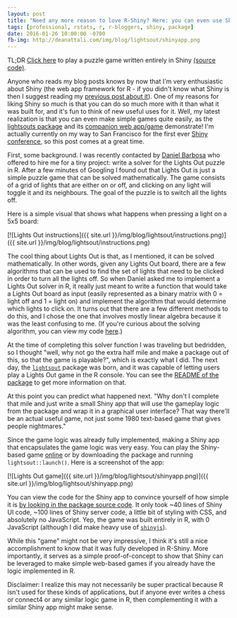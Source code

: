 ```yaml
---
layout: post
title: "Need any more reason to love R-Shiny? Here: you can even use Shiny to create simple games!"
tags: [professional, rstats, r, r-bloggers, shiny, package]
date: 2016-01-26 10:00:00 -0700
fb-img: http://deanattali.com/img/blog/lightsout/shinyapp.png
---
```


TL;DR [Click here](http://daattali.com/shiny/lightsout/) to play a puzzle game written entirely in Shiny [(source code)](https://github.com/daattali/lightsout/tree/master/inst/shiny).

Anyone who reads my blog posts knows by now that I'm very enthusiastic about Shiny (the web app framework for R - if you didn't know what Shiny is then I suggest reading my [previous post about it](http://deanattali.com/blog/building-shiny-apps-tutorial)). One of my reasons for liking Shiny so much is that you can do so much more with it than what it was built for, and it's fun to think of new useful uses for it. Well, my latest realization is that you can even make simple games quite easily, as the [lightsouts package](https://github.com/daattali/lightsout) and its [companion web app/game](http://daattali.com/shiny/lightsout/) demonstrate! I'm actually currently on my way to San Francisco for the first ever [Shiny conference](http://rstudio.org/shinydevcon), so this post comes at a great time.

First, some background. I was recently contacted by [Daniel Barbosa](https://pt.linkedin.com/in/danielbarbosa) who offered to hire me for a tiny project: write a solver for the Lights Out puzzle in R. After a few minutes of Googling I found out that Lights Out is just a simple puzzle game that can be solved mathematically. The game consists of a grid of lights that are either on or off, and clicking on any light will toggle it and its neighbours. The goal of the puzzle is to switch all the lights off. 

Here is a simple visual that shows what happens when pressing a light on a 5x5 board:

[![Lights Out instructions]({{ site.url }}/img/blog/lightsout/instructions.png)]({{ site.url }}/img/blog/lightsout/instructions.png)

The cool thing about Lights Out is that, as I mentioned, it can be solved mathematically. In other words, given any Lights Out board, there are a few algorithms that can be used to find the set of lights that need to be clicked in order to turn all the lights off. So when Daniel asked me to implement a Lights Out solver in R, it really just meant to write a function that would take a Lights Out board as input (easily represented as a binary matrix with 0 = light off and 1 = light on) and implement the algorithm that would determine which lights to click on. It turns out that there are a few different methods to do this, and I chose the one that involves mostly linear algebra because it was the least confusing to me. (If you're curious about the solving algorithm, you can view my code [here](https://github.com/daattali/lightsout/blob/master/R/solve.R).)

At the time of completing this solver function I was traveling but bedridden, so I thought "well, why not go the extra half mile and make a package out of this, so that the game is playable?", which is exactly what I did. The next day, the [`lightsout`](https://github.com/daattali/lightsout) package was born, and it was capable of letting users play a Lights Out game in the R console. You can see the [README of the package](https://github.com/daattali/lightsout) to get more information on that.

At this point you can predict what happened next. "Why don't I complete that mile and just write a small Shiny app that will use the gameplay logic from the package and wrap it in a graphical user interface? That way there'll be an actual useful game, not just some 1980 text-based game that gives people nightmares." 

Since the game logic was already fully implemented, making a Shiny app that encapsulates the game logic was very easy. You can play the Shiny-based game [online](http://daattali.com/shiny/lightsout/) or by downloading the package and running `lightsout::launch()`. Here is a screenshot of the app:

[![Lights Out game]({{ site.url }}/img/blog/lightsout/shinyapp.png)]({{ site.url }}/img/blog/lightsout/shinyapp.png)

You can view the code for the Shiny app to convince yourself of how simple it is [by looking in the package source code](https://github.com/daattali/lightsout/tree/master/inst/shiny). It only took ~40 lines of Shiny UI code, ~100 lines of Shiny server code, a little bit of styling with CSS, and absolutely no JavaScript. Yep, the game was built entirely in R, with 0 JavaScript (although I did make heavy use of [`shinyjs`](https://github.com/daattali/shinyjs)).

While this "game" might not be very impressive, I think it's still a nice accomplishment to know that it was fully developed in R-Shiny. More importantly, it serves as a simple proof-of-concept to show that Shiny can be leveraged to make simple web-based games if you already have the logic implemented in R.

Disclaimer: I realize this may not necessarily be super practical because R isn't used for these kinds of applications, but if anyone ever writes a chess or connect4 or any similar logic game in R, then complementing it with a similar Shiny app might make sense.
